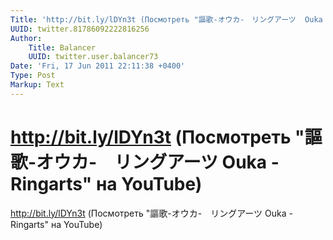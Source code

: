 ```yaml
---
Title: 'http://bit.ly/lDYn3t (Посмотреть "謳歌-オウカ-　リングアーツ  Ouka - Ringarts" на YouTube)'
UUID: twitter.81786092222816256
Author:
    Title: Balancer
    UUID: twitter.user.balancer73
Date: 'Fri, 17 Jun 2011 22:11:38 +0400'
Type: Post
Markup: Text
---
```


# http://bit.ly/lDYn3t (Посмотреть "謳歌-オウカ-　リングアーツ  Ouka - Ringarts" на YouTube)

http://bit.ly/lDYn3t (Посмотреть "謳歌-オウカ-　リングアーツ  Ouka -
Ringarts" на YouTube)